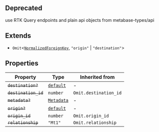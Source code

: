## Deprecated

use RTK Query endpoints and plain api objects from metabase-types/api

## Extends

- `Omit`\<[`NormalizedForeignKey`](../interfaces/NormalizedForeignKey.md), `"origin"` \| `"destination"`\>

## Properties

| Property | Type | Inherited from |
| ------ | ------ | ------ |
| <a id="destination"></a> ~~`destination?`~~ | [`default`](default.md) | - |
| <a id="destination_id"></a> ~~`destination_id`~~ | `number` | `Omit.destination_id` |
| <a id="metadata"></a> ~~`metadata?`~~ | [`Metadata`](Metadata.md) | - |
| <a id="origin"></a> ~~`origin?`~~ | [`default`](default.md) | - |
| <a id="origin_id"></a> ~~`origin_id`~~ | `number` | `Omit.origin_id` |
| <a id="relationship"></a> ~~`relationship`~~ | `"Mt1"` | `Omit.relationship` |
